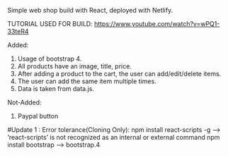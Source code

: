 Simple web shop build with React, deployed with Netlify.

TUTORIAL USED FOR BUILD: https://www.youtube.com/watch?v=wPQ1-33teR4

 Added:
   1.	Usage of bootstrap 4.
   2.	All products have an image, title, price.
   3.	After adding a product to the cart, the user can add/edit/delete items.
   4.	The user can add the same item multiple times.
   5.	Data is taken from data.js.
  
  Not-Added: 
   1. Paypal button


#Update 1 : Error tolerance(Cloning Only):
   npm install react-scripts -g --> ‘react-scripts’ is not recognized as an internal or external command
   npm install bootstrap --> bootstrap.4
